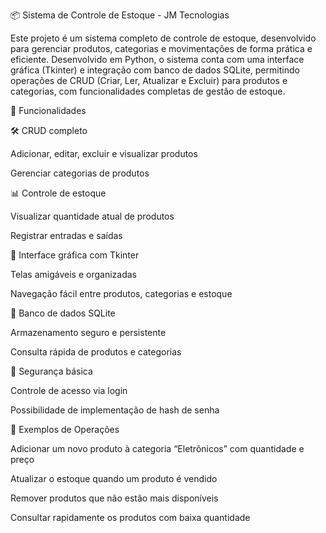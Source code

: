📦 Sistema de Controle de Estoque - JM Tecnologias

Este projeto é um sistema completo de controle de estoque, desenvolvido para gerenciar produtos, categorias e movimentações de forma prática e eficiente. Desenvolvido em Python, o sistema conta com uma interface gráfica (Tkinter) e integração com banco de dados SQLite, permitindo operações de CRUD (Criar, Ler, Atualizar e Excluir) para produtos e categorias, com funcionalidades completas de gestão de estoque.

📌 Funcionalidades

🛠 CRUD completo

Adicionar, editar, excluir e visualizar produtos

Gerenciar categorias de produtos

📊 Controle de estoque

Visualizar quantidade atual de produtos

Registrar entradas e saídas

🎨 Interface gráfica com Tkinter

Telas amigáveis e organizadas

Navegação fácil entre produtos, categorias e estoque

💾 Banco de dados SQLite

Armazenamento seguro e persistente

Consulta rápida de produtos e categorias

🔐 Segurança básica

Controle de acesso via login

Possibilidade de implementação de hash de senha

🧠 Exemplos de Operações

Adicionar um novo produto à categoria “Eletrônicos” com quantidade e preço

Atualizar o estoque quando um produto é vendido

Remover produtos que não estão mais disponíveis

Consultar rapidamente os produtos com baixa quantidade
